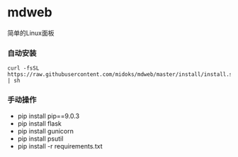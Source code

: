 # mdweb
简单的Linux面板

### 自动安装
```
curl -fsSL  https://raw.githubusercontent.com/midoks/mdweb/master/install/install.sh | sh
```

### 手动操作
- pip install pip==9.0.3
- pip install flask
- pip install gunicorn
- pip install psutil
- pip install -r requirements.txt
